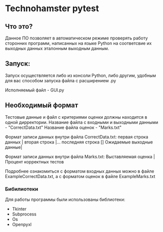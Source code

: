 Technohamster pytest
====================
Что это?
--------
Данное ПО позволяет в автоматическом режиме проверять работу сторонних
программ, написанных на языке Python на соответсвие их выходных данных
эталонным выходным данным.


Запуск:
-------
Запуск осуществляется либо из консоли Python, либо другим, удобным для вас
способом запуска файла с расширением .py

Исполняемый файл - GUI.py

Необходимый формат
------------------
Тестовые данные и файл с критериями оценки должны находится 
в одной дирректории.
Название файла с входными и выходными данными - "CorrectData.txt"
Название файла оценок - "Marks.txt"

Формат записи данных внутри файла CorrectData.txt: 
первая строка данных | вторая строка |... последняя строка [] Ожидаемые выходные данные|

Формат записи данных внутри файла Marks.txt:
Выставляемая оценка | Процент корректных тестов

Подробнее ознакомиться с форматом входных данных можно в файле 
ExampleCorrectData.txt, а с форматом оценок в файле ExampleMarks.txt 

### Бибилиотеки

Для работы программы были использованы библиотеки:
* Tkinter
* Subprocess
* Os
* Openpyxl